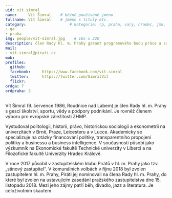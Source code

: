 ```yaml
---
uid: vit.simral
name:     Vít Šimral  	# běžně používáné jméno
fullname: Vít Šimral  	# jméno s tituly etc.
category:                 	# kategorie: rp, praha, vary, hradec, jmk, senat
- ga
- praha
img: people/vit-simral.jpg    # 165 x 220
description: člen Rady hl. m. Prahy garant programového bodu práce a sociální věci             	# kratký popis, max 160 znaků
mail:
- vit.simral@pirati.cz
mob:			  
profiles:
  github:     
  facebook: 	https://www.facebook.com/vit.simral
  twitter: 		https://twitter.com/SimralVit
  flickr:	
ordga: 7
ordpraha: 3
---
```


Vít Šimral (9. července 1986, Roudnice nad Labem) je člen Rady hl. m. Prahy s gescí školství, sportu, vědy a podpory podnikání. Je rovněž členem výboru pro evropské záležitosti ZHMP.

Vystudoval politologii, historii, právo, historickou sociologii a ekonometrii na univerzitách v Brně, Praze, Leicesteru a v Lucce. Akademicky se specializuje na otázky financování politiky, transparentního propojení politiky a businessu a business intelligence. V současnosti působí jako výzkumník na Ekonomické fakultě Technické univerzity v Liberci a na Filozofické fakultě Univerzity Hradec Králové.

V roce 2017 působil v zastupitelském klubu Pirátů v hl. m. Prahy jako tzv. „stínový zastupitel“. V komunálních volbách v říjnu 2018 byl zvolen zastupitelem hl. m. Prahy, Piráti jej nominovali na člena Rady hl. m. Prahy, do které byl zvolen na ustavujícím zasedání pražského zastupitelstva dne 15. listopadu 2018. Mezi jeho zájmy patří běh, divadlo, jazz a literatura. Je celoživotním skautem.

